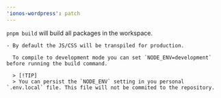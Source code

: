 ```yaml
---
'ionos-wordpress': patch
---
```


`pnpm build` will build all packages in the workspace.

    - By default the JS/CSS will be transpiled for production.

      To compile to development mode you can set `NODE_ENV=development` before running the build command.

      > [!TIP]
      > You can persist the `NODE_ENV` setting in you personal `.env.local` file. This file will not be commited to the repository.
